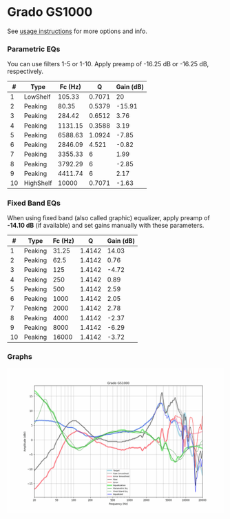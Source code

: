 # Grado GS1000
See [usage instructions](https://github.com/jaakkopasanen/AutoEq#usage) for more options and info.

### Parametric EQs
You can use filters 1-5 or 1-10. Apply preamp of -16.25 dB or -16.25 dB, respectively.

|   # | Type      |   Fc (Hz) |      Q |   Gain (dB) |
|-----|-----------|-----------|--------|-------------|
|   1 | LowShelf  |    105.33 | 0.7071 |       20    |
|   2 | Peaking   |     80.35 | 0.5379 |      -15.91 |
|   3 | Peaking   |    284.42 | 0.6512 |        3.76 |
|   4 | Peaking   |   1131.15 | 0.3588 |        3.19 |
|   5 | Peaking   |   6588.63 | 1.0924 |       -7.85 |
|   6 | Peaking   |   2846.09 | 4.521  |       -0.82 |
|   7 | Peaking   |   3355.33 | 6      |        1.99 |
|   8 | Peaking   |   3792.29 | 6      |       -2.85 |
|   9 | Peaking   |   4411.74 | 6      |        2.17 |
|  10 | HighShelf |  10000    | 0.7071 |       -1.63 |

### Fixed Band EQs
When using fixed band (also called graphic) equalizer, apply preamp of **-14.10 dB** (if available) and set gains manually with these parameters.

|   # | Type    |   Fc (Hz) |      Q |   Gain (dB) |
|-----|---------|-----------|--------|-------------|
|   1 | Peaking |     31.25 | 1.4142 |       14.03 |
|   2 | Peaking |     62.5  | 1.4142 |        0.76 |
|   3 | Peaking |    125    | 1.4142 |       -4.72 |
|   4 | Peaking |    250    | 1.4142 |        0.89 |
|   5 | Peaking |    500    | 1.4142 |        2.59 |
|   6 | Peaking |   1000    | 1.4142 |        2.05 |
|   7 | Peaking |   2000    | 1.4142 |        2.78 |
|   8 | Peaking |   4000    | 1.4142 |       -2.37 |
|   9 | Peaking |   8000    | 1.4142 |       -6.29 |
|  10 | Peaking |  16000    | 1.4142 |       -3.72 |

### Graphs
![](./Grado%20GS1000.png)
